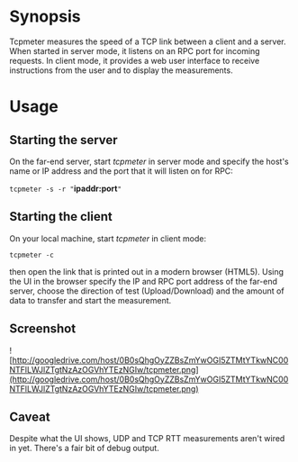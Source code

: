 # Synopsis #

Tcpmeter measures the speed of a TCP link between a client and a server. When started in server mode, it listens on an RPC port for incoming requests. In client mode, it provides a web user interface to receive instructions from the user and to display the measurements.


# Usage #

## Starting the server ##

On the far-end server, start _tcpmeter_ in server mode and specify the host's name or IP address and the port that it will listen on for RPC:

`tcpmeter -s -r "`**ipaddr:port**`"`

## Starting the client ##

On your local machine, start _tcpmeter_ in client mode:

`tcpmeter -c`

then open the link that is printed out in a modern browser (HTML5). Using the UI in the browser specify the IP and RPC port address of the far-end server, choose the direction of test (Upload/Download) and the amount of data to transfer and start the measurement.

## Screenshot ##

![http://googledrive.com/host/0B0sQhgOyZZBsZmYwOGI5ZTMtYTkwNC00NTFlLWJlZTgtNzAzOGVhYTEzNGIw/tcpmeter.png](http://googledrive.com/host/0B0sQhgOyZZBsZmYwOGI5ZTMtYTkwNC00NTFlLWJlZTgtNzAzOGVhYTEzNGIw/tcpmeter.png)

## Caveat ##

Despite what the UI shows, UDP and TCP RTT measurements aren't wired in yet.  There's a fair bit of debug output.